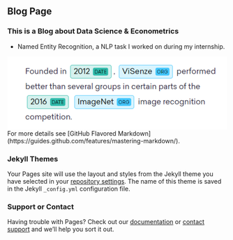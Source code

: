 ## Blog Page

### This is a Blog about Data Science & Econometrics

- Named Entity Recognition, a NLP task I worked on during my internship.

<a href = "ner">
<img src="images/ner.PNG" align="middle",alt ="image.png"/>
<a/>
For more details see [GitHub Flavored Markdown](https://guides.github.com/features/mastering-markdown/).

### Jekyll Themes

Your Pages site will use the layout and styles from the Jekyll theme you have selected in your [repository settings](https://github.com/ArmandGiraud/ArmandGiraud.github.io/settings). The name of this theme is saved in the Jekyll `_config.yml` configuration file.

### Support or Contact

Having trouble with Pages? Check out our [documentation](https://help.github.com/categories/github-pages-basics/) or [contact support](https://github.com/contact) and we’ll help you sort it out.

